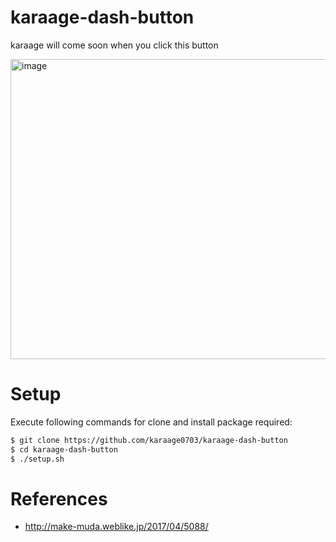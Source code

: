 # karaage-dash-button
karaage will come soon when you click this button

<img src="https://raw.githubusercontent.com/wiki/karaage0703/karaage-dash-button/0001.jpg" alt="image" width="640" height="480">

# Setup
Execute following commands for clone and install package required:
```sh
$ git clone https://github.com/karaage0703/karaage-dash-button
$ cd karaage-dash-button
$ ./setup.sh
```



# References
- http://make-muda.weblike.jp/2017/04/5088/
